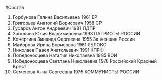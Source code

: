 #Состав
1. Горбунова Галина Васильевна 1961 ЕР
2. Григорьев Анатолий Борисович 1958 СР
3. Гусаров Антон Андреевич 1981 ЛДПР
4. Заполина Юлия Владимировна 1993 ПАТРИОТЫ РОССИИ
5. Кочергина Зинаида Сергеевна 1955 За женщин России
6. Майорова Ирина Борисовна 1961 ЯБЛОКО
7. Николаев Павел Анатольевич 1991 КПРФ
8. Победоносцева Наталия Николаевна 1985 ВОИ
9. Победоносцева Светлана Николаевна 1978 Российский Красный Крест
10. Семенова Анна Сергеевна 1975 КОММУНИСТЫ РОССИИ
